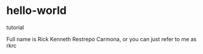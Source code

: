 # hello-world
tutorial

Full name is Rick Kenneth Restrepo Carmona, or you can just refer to me as rkrc
